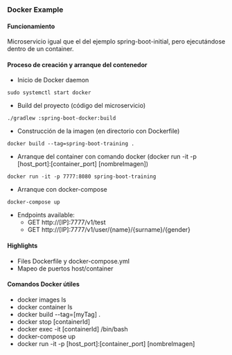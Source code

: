 

### Docker Example

#### Funcionamiento

Microservicio igual que el del ejemplo spring-boot-initial, pero ejecutándose dentro de un container.


#### Proceso de creación y arranque del contenedor

+ Inicio de Docker daemon
```
sudo systemctl start docker
```
+ Build del proyecto (código del microservicio)
```
./gradlew :spring-boot-docker:build
```
+ Construcción de la imagen (en directorio con Dockerfile)
```
docker build --tag=spring-boot-training .
```
+ Arranque del container con comando docker (docker run -it -p [host_port]:[container_port]  [nombreImagen])
```
docker run -it -p 7777:8080 spring-boot-training
```
+ Arranque con docker-compose
```
docker-compose up
```

+ Endpoints available:
    - GET http://[IP]:7777/v1/test
    - GET http://[IP]:7777/v1/user/{name}/{surname}/{gender}



#### Highlights

+ Files Dockerfile y docker-compose.yml
+ Mapeo de puertos host/container

#### Comandos Docker útiles

+ docker images ls
+ docker container ls
+ docker build --tag=[myTag] .
+ docker stop [containerId]
+ docker exec -it [containerId] /bin/bash
+ docker-compose up
+ docker run -it -p [host_port]:[container_port]  [nombreImagen]


